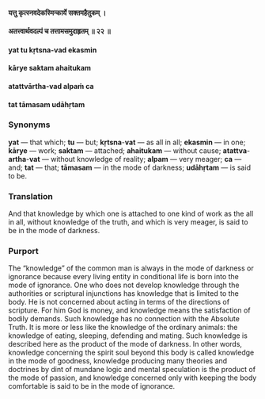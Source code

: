 #### यत्तु कृत्स्नवदेकस्मिन्कार्ये सक्तमहैतुकम् ।
#### अतत्त्वार्थवदल्पं च तत्तामसमुदाहृतम् ॥ २२ ॥

#### yat tu kṛtsna-vad ekasmin
#### kārye saktam ahaitukam
#### atattvārtha-vad alpaṁ ca
#### tat tāmasam udāhṛtam

### Synonyms

**yat** — that which; **tu** — but; **kṛtsna**-**vat** — as all in all; **ekasmin** — in one; **kārye** — work; **saktam** — attached; **ahaitukam** — without cause; **atattva**-**artha**-**vat** — without knowledge of reality; **alpam** — very meager; **ca** — and; **tat** — that; **tāmasam** — in the mode of darkness; **udāhṛtam** — is said to be.

### Translation

And that knowledge by which one is attached to one kind of work as the all in all, without knowledge of the truth, and which is very meager, is said to be in the mode of darkness.

### Purport

The “knowledge” of the common man is always in the mode of darkness or ignorance because every living entity in conditional life is born into the mode of ignorance. One who does not develop knowledge through the authorities or scriptural injunctions has knowledge that is limited to the body. He is not concerned about acting in terms of the directions of scripture. For him God is money, and knowledge means the satisfaction of bodily demands. Such knowledge has no connection with the Absolute Truth. It is more or less like the knowledge of the ordinary animals: the knowledge of eating, sleeping, defending and mating. Such knowledge is described here as the product of the mode of darkness. In other words, knowledge concerning the spirit soul beyond this body is called knowledge in the mode of goodness, knowledge producing many theories and doctrines by dint of mundane logic and mental speculation is the product of the mode of passion, and knowledge concerned only with keeping the body comfortable is said to be in the mode of ignorance.